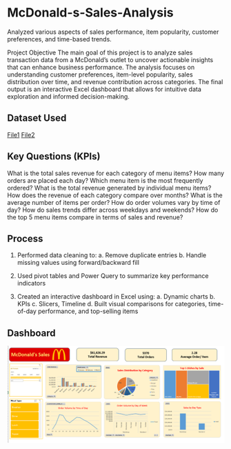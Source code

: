 # McDonald-s-Sales-Analysis
Analyzed various aspects of sales performance, item popularity, customer preferences, and time-based trends.

Project Objective
The main goal of this project is to analyze sales transaction data from a McDonald’s outlet to uncover actionable insights that can enhance business performance. The analysis focuses on understanding customer preferences, item-level popularity, sales distribution over time, and revenue contribution across categories. The final output is an interactive Excel dashboard that allows for intuitive data exploration and informed decision-making.

## Dataset Used
[File1](https://github.com/shubh-verma96/McDonald-s-Sales-Analysis/blob/main/Menu%20Items.xlsx)
[File2](https://github.com/shubh-verma96/McDonald-s-Sales-Analysis/blob/main/Order%20Details.csv)

## Key Questions (KPIs)

What is the total sales revenue for each category of menu items?
How many orders are placed each day?
Which menu item is the most frequently ordered?
What is the total revenue generated by individual menu items?
How does the revenue of each category compare over months?
What is the average number of items per order?
How do order volumes vary by time of day?
How do sales trends differ across weekdays and weekends?
How do the top 5 menu items compare in terms of sales and revenue?

## Process

1. Performed data cleaning to:
  a. Remove duplicate entries
  b. Handle missing values using forward/backward fill

2. Used pivot tables and Power Query to summarize key performance indicators
3. Created an interactive dashboard in Excel using:
  a. Dynamic charts
  b. KPIs
  c. Slicers, Timeline
  d. Built visual comparisons for categories, time-of-day performance, and top-selling items


## Dashboard

![Dashboard Screenshot](https://github.com/shubh-verma96/McDonald-s-Sales-Analysis/blob/main/Dashboard%20Screenshot.png)
